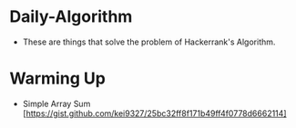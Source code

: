 # Daily-Algorithm
- These are things that solve the problem of Hackerrank's Algorithm.

# Warming Up
  * Simple Array Sum [https://gist.github.com/kei9327/25bc32ff8f171b49ff4f0778d6662114]
